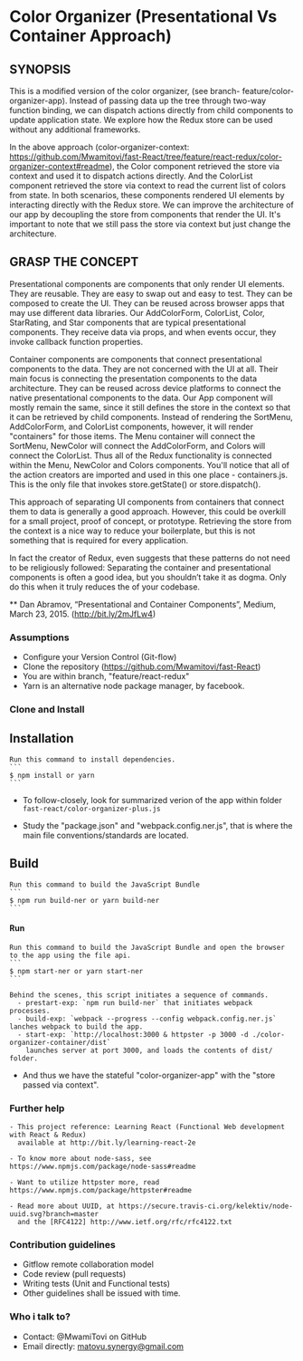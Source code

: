 Color Organizer (Presentational Vs Container Approach)
======================================================

## SYNOPSIS

This is a modified version of the color organizer,
(see branch- feature/color-organizer-app). 
Instead of passing data up the tree through two-way function binding,
we can dispatch actions directly from child components to update application state.
We explore how the Redux store can be used without any additional frameworks.

In the above approach (color-organizer-context: https://github.com/Mwamitovi/fast-React/tree/feature/react-redux/color-organizer-context#readme), the Color component retrieved the store via context and used it to dispatch actions directly. 
And the ColorList component retrieved the store via context to read the current list of colors from state.
In both scenarios, these components rendered UI elements by interacting directly with the Redux store.
We can improve the architecture of our app by decoupling the store from components that render the UI.
It's important to note that we still pass the store via context but just change the architecture.


## GRASP THE CONCEPT


Presentational components are components that only render UI elements.
They are reusable. 
They are easy to swap out and easy to test. 
They can be composed to create the UI.
They can be reused across browser apps that may use different data libraries.
Our AddColorForm, ColorList, Color, StarRating, and Star components that are typical presentational components. They receive data via props, and when events occur, they invoke callback function properties.

Container components are components that connect presentational components to the data.
They are not concerned with the UI at all.
Their main focus is connecting the presentation components to the data architecture.
They can be reused across device platforms to connect the native presentational components to the data.
Our App component will mostly remain the same, 
since it still defines the store in the context so that it can be retrieved by child components. 
Instead of rendering the SortMenu, AddColorForm, and ColorList components, however, 
it will render "containers" for those items. The Menu container will connect the SortMenu, 
NewColor will connect the AddColorForm, and Colors will connect the ColorList.
Thus all of the Redux functionality is connected within the Menu, NewColor and Colors components.
You'll notice that all of the action creators are imported and used in this one place - containers.js. 
This is the only file that invokes store.getState() or store.dispatch().

This approach of separating UI components from containers that 
connect them to data is generally a good approach. 
However, this could be overkill for a small project, proof of concept, or prototype.
Retrieving the store from the context is a nice way to reduce your boilerplate,
but this is not something that is required for every application. 

In fact the creator of Redux, even suggests that these patterns do not need to be religiously followed:
Separating the container and presentational components is often a good idea, 
but you shouldn’t take it as dogma. Only do this when it truly reduces the of your codebase.

** Dan Abramov, “Presentational and Container Components”, Medium, March 23, 2015. (http://bit.ly/2mJfLw4)


### Assumptions
   - Configure your Version Control (Git-flow)
   - Clone the repository (https://github.com/Mwamitovi/fast-React)
   - You are within branch, "feature/react-redux"
   - Yarn is an alternative node package manager, by facebook.


### Clone and Install

## Installation
    Run this command to install dependencies.
    ```
    $ npm install or yarn
    ```

   - To follow-closely, look for summarized verion of the app within
     folder `fast-react/color-organizer-plus.js`

   - Study the "package.json" and "webpack.config.ner.js", 
     that is where the main file conventions/standards are located.

## Build
    Run this command to build the JavaScript Bundle
    ```
    $ npm run build-ner or yarn build-ner
    ```

#### Run
    Run this command to build the JavaScript Bundle and open the browser to the app using the file api.
    ```
    $ npm start-ner or yarn start-ner
    ```

    Behind the scenes, this script initiates a sequence of commands.
      - prestart-exp: `npm run build-ner` that initiates webpack processes.
      - build-exp: `webpack --progress --config webpack.config.ner.js` lanches webpack to build the app.
      - start-exp: `http://localhost:3000 & httpster -p 3000 -d ./color-organizer-container/dist` 
        launches server at port 3000, and loads the contents of dist/ folder.

   - And thus we have the stateful "color-organizer-app" with the "store passed via context".


### Further help

    - This project reference: Learning React (Functional Web development with React & Redux)
      available at http://bit.ly/learning-react-2e

    - To know more about node-sass, see https://www.npmjs.com/package/node-sass#readme

    - Want to utilize httpster more, read https://www.npmjs.com/package/httpster#readme

    - Read more about UUID, at https://secure.travis-ci.org/kelektiv/node-uuid.svg?branch=master
      and the [RFC4122] http://www.ietf.org/rfc/rfc4122.txt


### Contribution guidelines
   - Gitflow remote collaboration model
   - Code review (pull requests)
   - Writing tests (Unit and Functional tests)
   - Other guidelines shall be issued with time.

### Who i talk to?
   - Contact: @MwamiTovi on GitHub
   - Email directly: matovu.synergy@gmail.com
